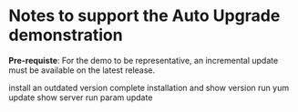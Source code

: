 # Notes to support the Auto Upgrade demonstration

**Pre-requiste**: For the demo to be representative, an incremental update must be available on the latest release.

install an outdated version
complete installation and show version
run yum update
show server
run param update

